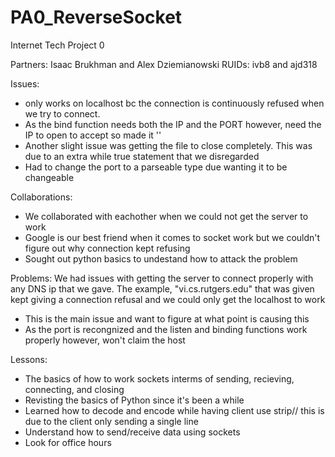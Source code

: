 # PA0_ReverseSocket
Internet Tech Project 0 

Partners: Isaac Brukhman and Alex Dziemianowski
RUIDs: ivb8 and ajd318

Issues:
- only works on localhost bc the connection is continuously refused when we try to connect.
- As the bind function needs both the IP and the PORT however, need the IP to open to accept so made it ''
- Another slight issue was getting the file to close completely. This was due to an extra while true statement that we disregarded
- Had to change the port to a parseable type due wanting it to be changeable

Collaborations:
- We collaborated with eachother when we could not get the server to work
- Google is our best friend when it comes to socket work but we couldn't figure out why connection kept refusing 
- Sought out python basics to undestand how to attack the problem 

Problems:
We had issues with getting the server to connect properly with any DNS ip that we gave. 
The example, "vi.cs.rutgers.edu" that was given kept giving a connection refusal and
we could only get the localhost to work
- This is the main issue and want to figure at what point is causing this
- As the port is recongnized and the listen and binding functions work properly however, won't claim the host

Lessons:
- The basics of how to work sockets interms of sending, recieving, connecting, and closing
- Revisting the basics of Python since it's been a while
- Learned how to decode and encode while having client use strip// this is due to the client only sending a single line
- Understand how to send/receive data using sockets
- Look for office hours
